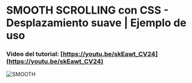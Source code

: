 
# SMOOTH SCROLLING con CSS - Desplazamiento suave | Ejemplo de uso
### Video del tutorial: [https://youtu.be/skEawt_CV24](https://youtu.be/skEawt_CV24)

![SMOOTH](https://user-images.githubusercontent.com/85034795/187040110-12c405af-44be-4810-a843-7b9dd6b77ec0.png)

